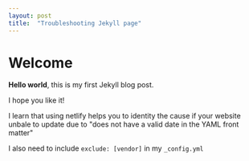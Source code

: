 ```yaml
---
layout: post
title:  "Troubleshooting Jekyll page"
---
```


# Welcome

**Hello world**, this is my first Jekyll blog post.

I hope you like it!

I learn that using netlify helps you to identity the cause if your website unbale to update due to "does not have a valid date in the YAML front matter"

I also need to include `exclude: [vendor]` in my `_config.yml` 